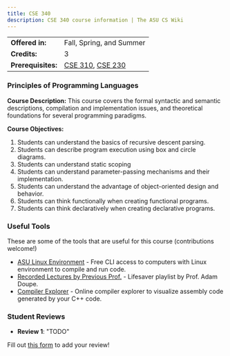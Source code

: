 ```yaml
---
title: CSE 340
description: CSE 340 course information | The ASU CS Wiki
---
```


|  |  |
|-----------|---------|
| **Offered in:** | Fall, Spring, and Summer |
| **Credits:** | 3 |
| **Prerequisites:** | [CSE 310](/guides/courses/cse-310), [CSE 230](/guides/courses/cse-230) |


### Principles of Programming Languages 

**Course Description:** This course covers the formal syntactic and semantic descriptions, compilation and implementation issues, and theoretical foundations for several programming paradigms.

**Course Objectives:**
1. Students can understand the basics of recursive descent parsing.
2. Students can describe program execution using box and circle diagrams.
3. Students can understand static scoping
4. Students can understand parameter-passing mechanisms and their implementation.
5. Students can understand the advantage of object-oriented
design and behavior.
6. Students can think functionally when creating functional programs.
7. Students can think declaratively when creating declarative programs.


### Useful Tools
These are some of the tools that are useful for this course (contributions welcome!)
- [ASU Linux Environment](https://fpsluozi.github.io/Linux-Setup/) - Free CLI access to computers with Linux environment to compile and run code.
- [Recorded Lectures by Previous Prof.](https://www.youtube.com/playlist?list=PLK06XT3hFPzilgF1mi_hHqcXO1-o_8OEe) - Lifesaver playlist by Prof. Adam Doupe.
- [Compiler Explorer](https://godbolt.org/) - Online compiler explorer to visualize assembly code generated by your C++ code.

### Student Reviews

- **Review 1**: "TODO"

Fill out [this form](https://asusoda.notion.site/24447e6424688029a425ed9c535c44cf?pvs=105) to add your review!